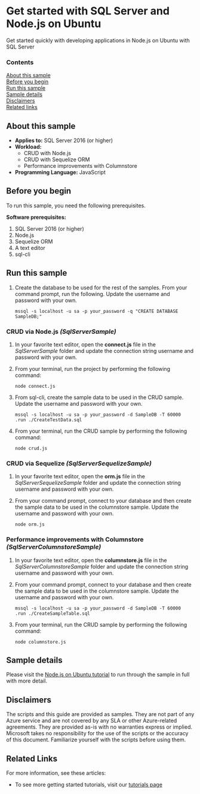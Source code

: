 # Get started with SQL Server and Node.js on Ubuntu

Get started quickly with developing applications in Node.js on Ubuntu with SQL Server


### Contents

[About this sample](#about-this-sample)<br/>
[Before you begin](#before-you-begin)<br/>
[Run this sample](#run-this-sample)<br/>
[Sample details](#sample-details)<br/>
[Disclaimers](#disclaimers)<br/>
[Related links](#related-links)<br/>


<a name=about-this-sample></a>

## About this sample

- **Applies to:** SQL Server 2016 (or higher)
- **Workload:**
    - CRUD with Node.js
    - CRUD with Sequelize ORM
    - Performance improvements with Columnstore
- **Programming Language:** JavaScript

<a name=before-you-begin></a>

## Before you begin

To run this sample, you need the following prerequisites.

**Software prerequisites:**

1. SQL Server 2016 (or higher)
2. Node.js
3. Sequelize ORM
4. A text editor
5. sql-cli

## Run this sample

1. Create the database to be used for the rest of the samples. From your command prompt, run the following. Update the username and password with your own.

    ```
    mssql -s localhost -u sa -p your_password -q "CREATE DATABASE SampleDB;"
    ```

### CRUD via Node.js *(SqlServerSample)*
1. In your favorite text editor, open the **connect.js** file in the *SqlServerSample* folder and update the connection string username and password with your own.

2. From your terminal, run the project by performing the following command:

    ```
    node connect.js
    ```

3. From sql-cli, create the sample data to be used in the CRUD sample. Update the username and password with your own.

    ```
    mssql -s localhost -u sa -p your_password -d SampleDB -T 60000
    .run ./CreateTestData.sql
    ```

4. From your terminal, run the CRUD sample by performing the following command:

    ```
    node crud.js
    ```

### CRUD via Sequelize *(SqlServerSequelizeSample)*
1. In your favorite text editor, open the **orm.js** file in the *SqlServerSequelizeSample* folder and update the connection string username and password with your own.

2. From your command prompt, connect to your database and then create the sample data to be used in the columnstore sample. Update the username and password with your own.

    ```
    node orm.js
    ```

### Performance improvements with Columnstore *(SqlServerColumnstoreSample)*
1. In your favorite text editor, open the **columnstore.js** file in the *SqlServerColumnstoreSample* folder and update the connection string username and password with your own.

2. From your command prompt, connect to your database and then create the sample data to be used in the columnstore sample. Update the username and password with your own.

    ```
    mssql -s localhost -u sa -p your_password -d SampleDB -T 60000
    .run ./CreateSampleTable.sql
    ```

4. From your terminal, run the CRUD sample by performing the following command:

    ```
    node columnstore.js
    ```

<a name=sample-details></a>

## Sample details

Please visit the [Node.js on Ubuntu tutorial](https://www.microsoft.com/en-us/sql-server/developer-get-started/node-ubuntu) to run through the sample in full with more detail.

<a name=disclaimers></a>

## Disclaimers
The scripts and this guide are provided as samples. They are not part of any Azure service and are not covered by any SLA or other Azure-related agreements. They are provided as-is with no warranties express or implied. Microsoft takes no responsibility for the use of the scripts or the accuracy of this document. Familiarize yourself with the scripts before using them.

<a name=related-links></a>

## Related Links

For more information, see these articles:
* To see more getting started tutorials, visit our [tutorials page](https://www.microsoft.com/en-us/sql-server/developer-get-started/)